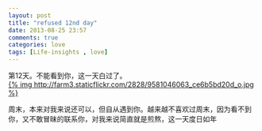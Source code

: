 ```yaml
---
layout: post
title: "refused 12nd day"
date: 2013-08-25 23:57
comments: true
categories: love
tags: [Life-insights , love]
---
```

第12天。不能看到你，这一天白过了。<br>
[{% img  http://farm3.staticflickr.com/2828/9581046063_ce6b5bd20d_o.jpg %}](http://farm3.staticflickr.com/2828/9581046063_ce6b5bd20d_o.jpg)<br />
<!--more-->
周末，本来对我来说还可以，但自从遇到你。越来越不喜欢过周末，因为看不到你，又不敢冒昧的联系你，对我来说简直就是煎熬，这一天度日如年
